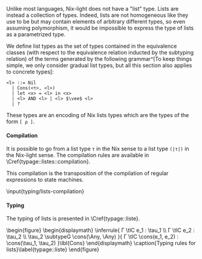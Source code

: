 Unlike most languages, Nix-light does not have a "list" type. Lists are instead a
collection of types.
Indeed, lists are not homogeneous like they use to be but may contain elements
of arbitrary different types, so even assuming polymorphism, it would be
impossible to express the type of lists as a parametrized type.

<!--- List types may be reduced to the following grammar (modulo the equivalence --->
<!--- relation inducted by subtyping)^[To keep things simple, we only consider --->
<!--- gradual list types, but all this section also applies to concrete types]: --->
We define list types as the set of types contained in the equivalence classes
(with respect to the equivalence relation inducted by the subtyping relation)
of the terms generated by the following grammar^[To keep things simple, we only
consider gradual list types, but all this section also applies to concrete
types]:

```
<l> ::= Nil
  | Cons(<τ>, <l>)
  | let <x> = <l> in <x>
  | <l> AND <l> | <l> $\vee$ <l>
  | ?
```

These types are an encoding of Nix lists types which are the types of the form
`[ ρ ]`.

#### Compilation

It is possible to go from a list type `τ` in the Nix sense to a list type
`(|τ|)` in the Nix-light sense. The compilation rules are available in
\Cref{typage::listes::compilation}.

This compilation is the transposition of the compilation of regular expressions
to state machines.

\input{typing/lists-compilation}

#### Typing

The typing of lists is presented in \Cref{typage::liste}.

\begin{figure}
  \begin{displaymath}
    \inferrule{
      Γ \tIC e_1 : \tau_1 \\\\ Γ \tIC e_2 : \tau_2 \\\\
      \tau_2 \subtypeG \cons(\Any, \Any)
    }{
      Γ \tIC \cons(e_1, e_2) : \cons(\tau_1, \tau_2)
    }\lbl{Cons}
  \end{displaymath}
  \caption{Typing rules for lists}\label{typage::liste}
\end{figure}
